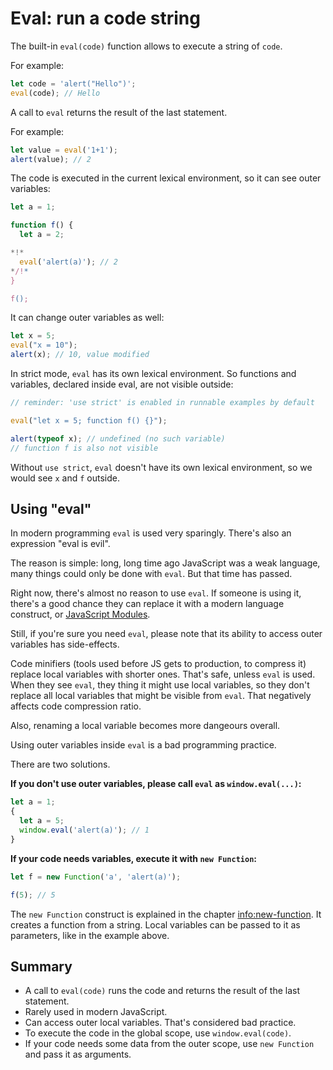 # Eval: run a code string

The built-in `eval(code)` function allows to execute a string of `code`.

For example:

```js run
let code = 'alert("Hello")';
eval(code); // Hello
```

A call to `eval` returns the result of the last statement.

For example:
```js run
let value = eval('1+1');
alert(value); // 2
```

The code is executed in the current lexical environment, so it can see outer variables:

```js run no-beautify
let a = 1;

function f() {
  let a = 2;

*!*
  eval('alert(a)'); // 2
*/!*
}

f();
```

It can change outer variables as well:

```js untrusted refresh run
let x = 5;
eval("x = 10");
alert(x); // 10, value modified
```

In strict mode, `eval` has its own lexical environment. So functions and variables, declared inside eval, are not visible outside:

```js untrusted refresh run
// reminder: 'use strict' is enabled in runnable examples by default

eval("let x = 5; function f() {}");

alert(typeof x); // undefined (no such variable)
// function f is also not visible
```

Without `use strict`, `eval` doesn't have its own lexical environment, so we would see `x` and `f` outside.

## Using "eval"

In modern programming `eval` is used very sparingly. There's also an expression "eval is evil".

The reason is simple: long, long time ago JavaScript was a weak language, many things could only be done with `eval`. But that time has passed.

Right now, there's almost no reason to use `eval`. If someone is using it, there's a good chance they can replace it with a modern language construct, or [JavaScript Modules](info:modules).

Still, if you're sure you need `eval`, please note that its ability to access outer variables has side-effects.

Code minifiers (tools used before JS gets to production, to compress it) replace local variables with shorter ones. That's safe, unless `eval` is used. When they see `eval`, they thing it might use local variables, so they don't replace all local variables that might be visible from `eval`. That negatively affects code compression ratio.

Also, renaming a local variable becomes more dangeours overall.

Using outer variables inside `eval` is a bad programming practice.

There are two solutions.

**If you don't use outer variables, please call `eval` as `window.eval(...)`:**

```js untrusted refresh run
let a = 1;
{
  let a = 5;
  window.eval('alert(a)'); // 1
}
```

**If your code needs variables, execute it with `new Function`:**

```js run
let f = new Function('a', 'alert(a)');

f(5); // 5
```

The `new Function` construct is explained in the chapter <info:new-function>. It creates a function from a string. Local variables can be passed to it as parameters, like in the example above.

## Summary

- A call to `eval(code)` runs the code and returns the result of the last statement.
- Rarely used in modern JavaScript.
- Can access outer local variables. That's considered bad practice.
- To execute the code in the global scope, use `window.eval(code)`.
- If your code needs some data from the outer scope, use `new Function` and pass it as arguments.
